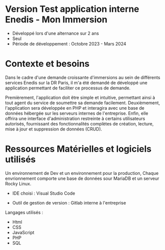 # Version Test application interne Enedis - Mon Immersion

- Développé lors d'une alternance sur 2 ans 
- Seul
- Période de développement : Octobre 2023 - Mars 2024

# Contexte et besoins 
 

Dans le cadre d'une demande croissante d'immersions au sein de différents services Enedis sur la DR Paris, il m'a été demandé de développé une application permettant de faciliter ce processus de demande.

Premièrement, l'application doit être simple et intuitive, permettant ainsi à tout agent du service de soumettre sa demande facilement. Deuxièmement, l'application sera développée en PHP et interagira avec une base de données hébergée sur les serveurs internes de l'entreprise. Enfin, elle offrira une interface d'administration restreinte à certains utilisateurs autorisés, fournissant des fonctionnalités complètes de création, lecture, mise à jour et suppression de données (CRUD).

# Ressources Matérielles et logiciels utilisés

Un environnement de Dev et un environnement pour la production,
Chaque envrionnement comporte une base de données sour MariaDB et un serveur Rocky Linux.

- IDE choisi : Visual Studio Code

- Outil de gestion de version : Gitlab interne à l'entreprise

Langages utilisés : 

- Html
- CSS
- JavaScript
- PHP
- SQL

